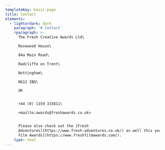 ```yaml
---
templateKey: basic-page
title: Contact
elements:
  - lightordark: dark
    paragraph: '# Contact'
    rparagraph: >-
      The Fresh Creative Awards Ltd\

      Rosewood House\

      84a Main Road\

      Radcliffe on Trent\

      Nottingham\

      NG12 2BQ\

      UK


      +44 (0) 1159 333811\

      <mailto:awards@freshawards.co.uk>


      Please also check out the [Fresh
      Adventures](https://www.fresh-adventures.co.uk/) as well this years [Fresh
      Film Awards](https://www.freshfilmawards.com/).
    type: text
---
```


